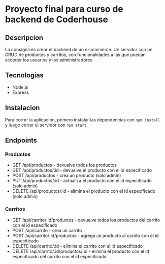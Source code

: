 <!-- TODO completar -->
# Proyecto final para curso de backend de Coderhouse

## Descripcion
La consigna es crear el backend de un e-commerce. Un servidor con un CRUD de productos y carritos, con funcionalidades a las que puedan acceder los usuarios y los administradores.

## Tecnologias
- Node.js
- Express

## Instalacion
Para correr la aplicación, primero instalar las dependencias con `npm install` y luego correr el servidor con `npm start`.

## Endpoints
### Productos
- GET /api/productos - devuelve todos los productos
- GET /api/productos/:id - devuelve el producto con el id especificado
- POST /api/productos - crea un producto (solo admin)
- PUT /api/productos/:id - actualiza el producto con el id especificado (solo admin)
- DELETE /api/productos/:id - elimina el producto con el id especificado (solo admin)
### Carritos
- GET /api/carrito/:id/productos - devuelve todos los productos del carrito con el id especificado
- POST /api/carrito - crea un carrito
- POST /api/carrito/:id/productos - agrega un producto al carrito con el id especificado
- DELETE /api/carrito/:id - elimina el carrito con el id especificado
- DELETE /api/carrito/:id/productos/:id - elimina el producto con el id especificado del carrito con el id especificado

